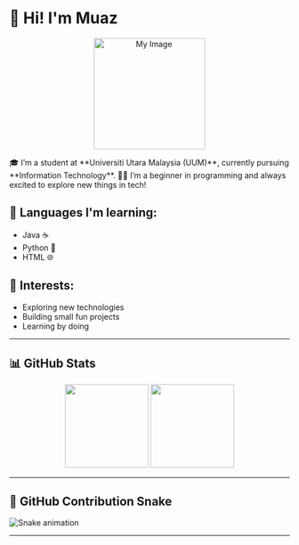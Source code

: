 # 👋 Hi! I'm Muaz
<p align="center">
<img src="https://github.com/muaz67/desktop-tutorial/blob/main/muaz.jpeg?raw=true" alt="My Image" height="200">
</p>
🎓 I’m a student at **Universiti Utara Malaysia (UUM)**, currently pursuing **Information Technology**.  
🧑‍💻 I’m a beginner in programming and always excited to explore new things in tech!

## 🚀 Languages I'm learning:
- Java ☕
- Python 🐍
- HTML 🌐

## 🌱 Interests:
- Exploring new technologies
- Building small fun projects
- Learning by doing

---

## 📊 GitHub Stats

<div align="center">
  <img src="https://github-readme-stats.vercel.app/api?username=your-github-username&show_icons=true&count_private=true&theme=dracula" height="150" />
  <img src="https://github-readme-stats.vercel.app/api/top-langs?username=your-github-username&layout=compact&theme=dracula" height="150" />
</div>

---

## 🐍 GitHub Contribution Snake

<img src="https://raw.githubusercontent.com/your-github-username/your-github-username/output/snake.svg" alt="Snake animation" />

---

